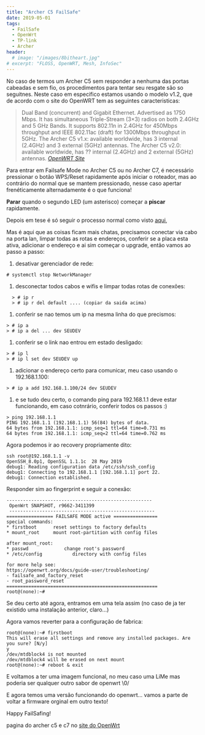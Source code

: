 ```yaml
---
title: "Archer C5 FailSafe"
date: 2019-05-01
tags:
  - FailSafe
  - OpenWrt
  - TP-link
  - Archer
header:
  # image: "/images/8bitheart.jpg"
# excerpt: "FLOSS, OpenWRT, Mesh, InfoSec"
---
```


No caso de termos um Archer C5 sem responder a nenhuma das portas cabeadas e sem fio, os procedimentos para tentar seu resgate são so seguitnes.
Neste caso em especifico estamos usando o modelo v1.2, que de acordo com o site do OpenWRT tem as seguintes caracteristicas:


>Dual Band (concurrent) and Gigabit Ethernet. Advertised as 1750 Mbps. It has simultaneous Triple-Stream (3×3) radios on both 2.4GHz and 5 GHz Bands. It supports 802.11n in 2.4GHz for 450Mbps throughput and IEEE 802.11ac (draft) for 1300Mbps throughput in 5GHz.
>The Archer C5 v1.x: available worldwide, has 3 internal (2.4GHz) and 3 external (5GHz) antennas.
>The Archer C5 v2.0: available worldwide, has ?? internal (2.4GHz) and 2 external (5GHz) antennas.
> <cite><a href="https://openwrt.org/toh/tp-link/archer-c5-c7-wdr7500">OpenWRT Site</a></cite>


Para entrar em Failsafe Mode no Archer C5 ou no Archer C7, é necessário pressionar o botão WPS/Reset rapidamente após iniciar o roteador, mas ao contrário do normal que se mantem pressionado, nesse caso apertar frenéticamente alternadamente é o que funciona!

**Parar** quando o segundo LED (um asterisco) começar a **piscar** rapidamente.

Depois em tese é só seguir o processo normal como visto [aqui](https://openwrt.org/docs/guide-user/troubleshooting/failsafe_and_factory_reset),

Mas é aqui que as coisas ficam mais chatas, precisamos conectar via cabo na porta lan, limpar todas as rotas e endereços, conferir se a placa esta ativa, adicionar o endereço e ai sim começar o upgrade, então vamos ao passo a passo:

1. desativar gerenciador de rede:
```
# systemctl stop NetworkManager
```
1. desconectar todos cabos e wifis e limpar todas rotas de conexões:
```
  > # ip r
  > # ip r del default .... (copiar da saida acima)
```
1. conferir se nao temos um ip na mesma linha do que precismos:
```
> # ip a
> # ip a del ... dev SEUDEV
```
1. conferir se o link nao entrou em estado desligado:
```
> # ip l
> # ip l set dev SEUDEV up
```
1. adicionar o endereço certo para comunicar, meu caso usando o 192.168.1.100:
```
> # ip a add 192.168.1.100/24 dev SEUDEV
```
1. e se tudo deu certo, o comando ping para 192.168.1.1 deve estar funcionando, em caso cotnrário, conferir todos os passos :)
```
> ping 192.168.1.1
PING 192.168.1.1 (192.168.1.1) 56(84) bytes of data.
64 bytes from 192.168.1.1: icmp_seq=1 ttl=64 time=0.731 ms
64 bytes from 192.168.1.1: icmp_seq=2 ttl=64 time=0.762 ms
```


Agora podemos ir ao recovery propriamente dito:
```
ssh root@192.168.1.1 -v
OpenSSH_8.0p1, OpenSSL 1.1.1c  28 May 2019
debug1: Reading configuration data /etc/ssh/ssh_config
debug1: Connecting to 192.168.1.1 [192.168.1.1] port 22.
debug1: Connection established.
```
Responder sim ao fingerprint e seguir a conexão:
```
-----------------------------------------------------
 OpenWrt SNAPSHOT, r9662-3411399
 -----------------------------------------------------
================= FAILSAFE MODE active ================
special commands:
* firstboot	     reset settings to factory defaults
* mount_root	 mount root-partition with config files

after mount_root:
* passwd			 change root's password
* /etc/config		    directory with config files

for more help see:
https://openwrt.org/docs/guide-user/troubleshooting/
- failsafe_and_factory_reset
- root_password_reset
=======================================================
root@(none):~#

```
Se deu certo até agora, entramos em uma tela assim (no caso de ja ter existido uma instalação anterior, claro...)

Agora vamos reverter para a configuração de fabrica:

```
root@(none):~# firstboot
This will erase all settings and remove any installed packages. Are you sure? [N/y]
y
/dev/mtdblock4 is not mounted
/dev/mtdblock4 will be erased on next mount
root@(none):~# reboot & exit
```

E voltamos a ter uma imagem funcional, no meu caso uma LiMe mas poderia ser qualquer outro sabor de openwrt \0/

E agora temos uma versão funcionando do openwrt... vamos a parte de voltar a firmware orginal em outro texto!

Happy FailSafing!


pagina do archer c5 e c7 no [site do OpenWrt](https://openwrt.org/toh/tp-link/archer-c5-c7-wdr7500)
